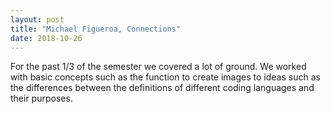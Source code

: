```yaml
---
layout: post
title: "Michael Figueroa, Connections"
date: 2018-10-26
---
```



For the past 1/3 of the semester we covered a lot of ground. We worked with basic concepts such as the function to create images to ideas such as the differences between the definitions of different coding languages and their purposes.





                                                                                                                                                                                                                                                                                                                                                                                                                                                                                                                                                                                                                                                                 
